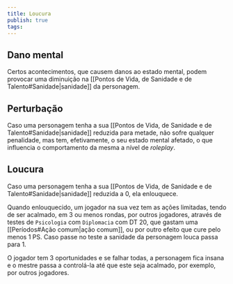 ```yaml
---
title: Loucura
publish: true
tags:
---
```

## Dano mental
Certos acontecimentos, que causem danos ao estado mental, podem provocar uma diminuição na [[Pontos de Vida, de Sanidade e de Talento#Sanidade|sanidade]] da personagem.
## Perturbação
Caso uma personagem tenha a sua [[Pontos de Vida, de Sanidade e de Talento#Sanidade|sanidade]] reduzida para metade, não sofre qualquer penalidade, mas tem, efetivamente, o seu estado mental afetado, o que influencia o comportamento da mesma a nível de *roleplay*.
## Loucura
Caso uma personagem tenha a sua [[Pontos de Vida, de Sanidade e de Talento#Sanidade|sanidade]] reduzida a 0, ela enlouquece.

Quando enlouquecido, um jogador na sua vez tem as ações limitadas, tendo de ser acalmado, em 3 ou menos rondas, por outros jogadores, através de testes de `Psicologia` com `Diplomacia` com DT 20, que gastam uma [[Períodos#Ação comum|ação comum]], ou por outro efeito que cure pelo menos 1 PS. Caso passe no teste a sanidade da personagem louca passa para 1.

O jogador tem 3 oportunidades e se falhar todas, a personagem fica insana e o mestre passa a controlá-la até que este seja acalmado, por exemplo, por outros jogadores.


